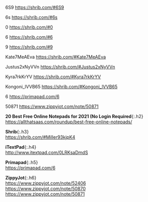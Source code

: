 6S9
https://shrib.com/#6S9

6s
https://shrib.com/#6s

0
https://shrib.com/#0

6
https://shrib.com/#6

9
https://shrib.com/#9

Kate7MeAEva
https://shrib.com/#Kate7MeAEva

Justus2xNyVVn
https://shrib.com/#Justus2xNyVVn

Kyra7rkKrYV
https://shrib.com/#Kyra7rkKrYV

Kongoni_lVVB65
https://shrib.com/#Kongoni_lVVB65

6
https://primapad.com/6

50871
https://www.zippyjot.com/note/50871

**20 Best Free Online Notepads for 2021 (No Login Required**{:.h2}<br>
<https://allthatsaas.com/roundup/best-free-online-notepads/>

**Shrib**{:.h3}<br>
<https://shrib.com/#Miller93kjpK4>

**iTextPad**{:.h4}<br>
<http://www.itextpad.com/0LRKsaDmdS>

**Primapad**{:.h5}<br>
<https://primapad.com/6>

**ZippyJot**{:.h6}<br>
<https://www.zippyjot.com/note/52406>
<https://www.zippyjot.com/note/50870>
<https://www.zippyjot.com/note/50871>
